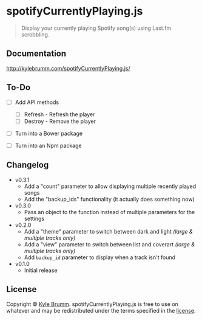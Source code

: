 # spotifyCurrentlyPlaying.js

> Display your currently playing Spotify song(s) using Last.fm scrobbling.


## Documentation

http://kylebrumm.com/spotifyCurrentlyPlaying.js/


## To-Do

- [ ] Add API methods
    - [ ] Refresh - Refresh the player
    - [ ] Destroy - Remove the player
- [ ] Turn into a Bower package
- [ ] Turn into an Npm package


## Changelog

- v0.3.1
    - Add a "count" parameter to allow displaying multiple recently played songs
    - Add the "backup_ids" functionality (it actually does something now)
- v0.3.0
    - Pass an object to the function instead of multiple parameters for the settings
- v0.2.0
    - Add a "theme" parameter to switch between dark and light _(large & multiple tracks only)_
    - Add a "view" parameter to switch between list and coverart _(large & multiple tracks only)_
    - Add `backup_id` parameter to display when a track isn't found
- v0.1.0
    - Initial release

## License

Copyright © [Kyle Brumm](http://kylebrumm.com). spotifyCurrentlyPlaying.js is free to use on whatever and may be redistributed under the terms specified in the [license](LICENSE.md).
